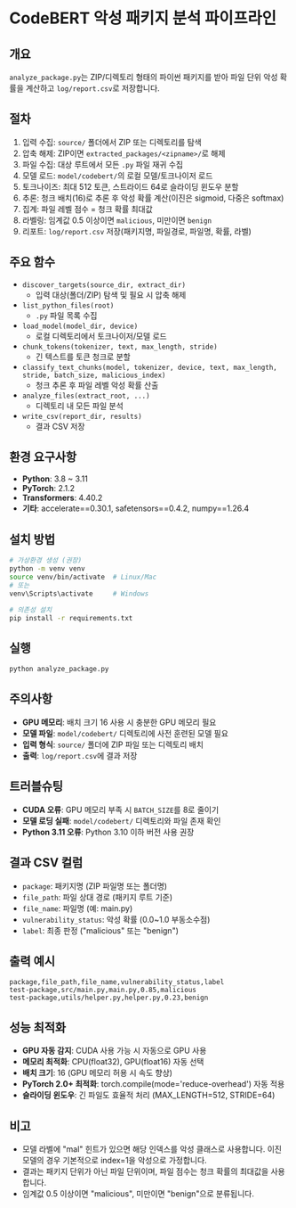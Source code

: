 # CodeBERT 악성 패키지 분석 파이프라인

## 개요
`analyze_package.py`는 ZIP/디렉토리 형태의 파이썬 패키지를 받아 파일 단위 악성 확률을 계산하고 `log/report.csv`로 저장합니다.

## 절차
1. 입력 수집: `source/` 폴더에서 ZIP 또는 디렉토리를 탐색
2. 압축 해제: ZIP이면 `extracted_packages/<zipname>/`로 해제
3. 파일 수집: 대상 루트에서 모든 `.py` 파일 재귀 수집
4. 모델 로드: `model/codebert/`의 로컬 모델/토크나이저 로드
5. 토크나이즈: 최대 512 토큰, 스트라이드 64로 슬라이딩 윈도우 분할
6. 추론: 청크 배치(16)로 추론 후 악성 확률 계산(이진은 sigmoid, 다중은 softmax)
7. 집계: 파일 레벨 점수 = 청크 확률 최대값
8. 라벨링: 임계값 0.5 이상이면 `malicious`, 미만이면 `benign`
9. 리포트: `log/report.csv` 저장(패키지명, 파일경로, 파일명, 확률, 라벨)

## 주요 함수
- `discover_targets(source_dir, extract_dir)`
  - 입력 대상(폴더/ZIP) 탐색 및 필요 시 압축 해제
- `list_python_files(root)`
  - `.py` 파일 목록 수집
- `load_model(model_dir, device)`
  - 로컬 디렉토리에서 토크나이저/모델 로드
- `chunk_tokens(tokenizer, text, max_length, stride)`
  - 긴 텍스트를 토큰 청크로 분할
- `classify_text_chunks(model, tokenizer, device, text, max_length, stride, batch_size, malicious_index)`
  - 청크 추론 후 파일 레벨 악성 확률 산출
- `analyze_files(extract_root, ...)`
  - 디렉토리 내 모든 파일 분석
- `write_csv(report_dir, results)`
  - 결과 CSV 저장

## 환경 요구사항
- **Python**: 3.8 ~ 3.11
- **PyTorch**: 2.1.2
- **Transformers**: 4.40.2
- **기타**: accelerate==0.30.1, safetensors==0.4.2, numpy==1.26.4

## 설치 방법
```bash
# 가상환경 생성 (권장)
python -m venv venv
source venv/bin/activate  # Linux/Mac
# 또는
venv\Scripts\activate     # Windows

# 의존성 설치
pip install -r requirements.txt
```

## 실행
```bash
python analyze_package.py
```

## 주의사항
- **GPU 메모리**: 배치 크기 16 사용 시 충분한 GPU 메모리 필요
- **모델 파일**: `model/codebert/` 디렉토리에 사전 훈련된 모델 필요
- **입력 형식**: `source/` 폴더에 ZIP 파일 또는 디렉토리 배치
- **출력**: `log/report.csv`에 결과 저장

## 트러블슈팅
- **CUDA 오류**: GPU 메모리 부족 시 `BATCH_SIZE`를 8로 줄이기
- **모델 로딩 실패**: `model/codebert/` 디렉토리와 파일 존재 확인
- **Python 3.11 오류**: Python 3.10 이하 버전 사용 권장

## 결과 CSV 컬럼
- `package`: 패키지명 (ZIP 파일명 또는 폴더명)
- `file_path`: 파일 상대 경로 (패키지 루트 기준)
- `file_name`: 파일명 (예: main.py)
- `vulnerability_status`: 악성 확률 (0.0~1.0 부동소수점)
- `label`: 최종 판정 ("malicious" 또는 "benign")

## 출력 예시
```
package,file_path,file_name,vulnerability_status,label
test-package,src/main.py,main.py,0.85,malicious
test-package,utils/helper.py,helper.py,0.23,benign
```

## 성능 최적화
- **GPU 자동 감지**: CUDA 사용 가능 시 자동으로 GPU 사용
- **메모리 최적화**: CPU(float32), GPU(float16) 자동 선택
- **배치 크기**: 16 (GPU 메모리 허용 시 속도 향상)
- **PyTorch 2.0+ 최적화**: torch.compile(mode='reduce-overhead') 자동 적용
- **슬라이딩 윈도우**: 긴 파일도 효율적 처리 (MAX_LENGTH=512, STRIDE=64)

## 비고
- 모델 라벨에 "mal" 힌트가 있으면 해당 인덱스를 악성 클래스로 사용합니다. 이진 모델의 경우 기본적으로 index=1을 악성으로 가정합니다.
- 결과는 패키지 단위가 아닌 파일 단위이며, 파일 점수는 청크 확률의 최대값을 사용합니다.
- 임계값 0.5 이상이면 "malicious", 미만이면 "benign"으로 분류됩니다.

